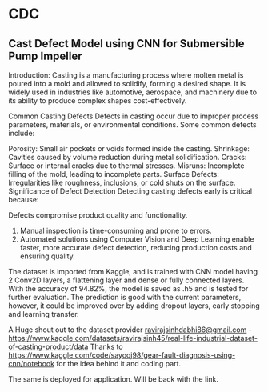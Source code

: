 # CDC
## Cast Defect Model using CNN for Submersible Pump Impeller

Introduction:
Casting is a manufacturing process where molten metal is poured into a mold and allowed to solidify, forming a desired shape. It is widely used in industries like automotive, aerospace, and machinery due to its ability to produce complex shapes cost-effectively.

Common Casting Defects
Defects in casting occur due to improper process parameters, materials, or environmental conditions. Some common defects include:

Porosity: Small air pockets or voids formed inside the casting.
Shrinkage: Cavities caused by volume reduction during metal solidification.
Cracks: Surface or internal cracks due to thermal stresses.
Misruns: Incomplete filling of the mold, leading to incomplete parts.
Surface Defects: Irregularities like roughness, inclusions, or cold shuts on the surface.
Significance of Defect Detection
Detecting casting defects early is critical because:

Defects compromise product quality and functionality.
  1. Manual inspection is time-consuming and prone to errors.
  2. Automated solutions using Computer Vision and Deep Learning enable faster, more accurate defect detection, reducing production costs and ensuring quality.

The dataset is imported from Kaggle, and is trained with CNN model having 2 Conv2D layers, a flattening layer and dense or fully connected layers. With the accuracy of 94.82%, the model is saved as .h5 and is tested for further evaluation. The prediction is good with the current parameters, however, it could be improved over by adding dropout layers, early stopping and learning transfer.

A Huge shout out to the dataset provider ravirajsinhdabhi86@gmail.com - https://www.kaggle.com/datasets/ravirajsinh45/real-life-industrial-dataset-of-casting-product/data
Thanks to https://www.kaggle.com/code/sayooj98/gear-fault-diagnosis-using-cnn/notebook for the idea behind it and coding part. 

The same is deployed for application. Will be back with the link.
